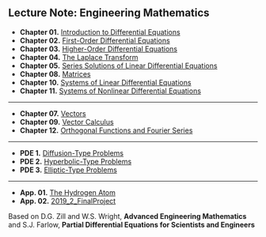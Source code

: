 ## Lecture Note: Engineering Mathematics 

* **Chapter 01.** [Introduction to Differential Equations](https://colab.research.google.com/github/SeoulTechPSE/EngMath/blob/master/ch01.ipynb)
* **Chapter 02.** [First-Order Differential Equations](https://colab.research.google.com/github/SeoulTechPSE/EngMath/blob/master/ch02.ipynb)
* **Chapter 03.** [Higher-Order Differential Equations](https://colab.research.google.com/github/SeoulTechPSE/EngMath/blob/master/ch03.ipynb)
* **Chapter 04.** [The Laplace Transform](https://colab.research.google.com/github/SeoulTechPSE/EngMath/blob/master/ch04.ipynb)
* **Chapter 05.** [Series Solutions of Linear Differential Equations](https://colab.research.google.com/github/SeoulTechPSE/EngMath/blob/master/ch05.ipynb)
* **Chapter 08.** [Matrices](https://colab.research.google.com/github/SeoulTechPSE/EngMath/blob/master/ch08.ipynb)
* **Chapter 10.** [Systems of Linear Differential Equations](https://colab.research.google.com/github/SeoulTechPSE/EngMath/blob/master/ch10.ipynb)
* **Chapter 11.** [Systems of Nonlinear Differential Equations](https://colab.research.google.com/github/SeoulTechPSE/EngMath/blob/master/ch11.ipynb)
---
* **Chapter 07.** [Vectors](https://colab.research.google.com/github/SeoulTechPSE/EngMath/blob/master/ch07.ipynb)
* **Chapter 09.** [Vector Calculus](https://colab.research.google.com/github/SeoulTechPSE/EngMath/blob/master/ch09.ipynb)
* **Chapter 12.** [Orthogonal Functions and Fourier Series](https://colab.research.google.com/github/SeoulTechPSE/EngMath/blob/master/ch12.ipynb)
---
* **PDE 1.** [Diffusion-Type Problems](https://colab.research.google.com/github/SeoulTechPSE/EngMath/blob/master/PDE01.ipynb)
* **PDE 2.** [Hyperbolic-Type Problems](https://colab.research.google.com/github/SeoulTechPSE/EngMath/blob/master/PDE02.ipynb)
* **PDE 3.** [Elliptic-Type Problems](https://colab.research.google.com/github/SeoulTechPSE/EngMath/blob/master/PDE03.ipynb)
---
* **App. 01.** [The Hydrogen Atom](https://colab.research.google.com/github/SeoulTechPSE/EngMath/etcs/blob/master/hydrogen.ipynb)
* **App. 02.** [2019_2_FinalProject](https://colab.research.google.com/github/SeoulTechPSE/EngMath/etcs/blob/master/2019_2_FinalProject.ipynb)

Based on D.G. Zill and W.S. Wright, **Advanced Engineering Mathematics**
and S.J. Farlow, **Partial Differential Equations for Scientists and Engineers**
